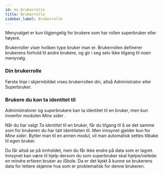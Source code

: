 ```yaml
---
id: ms_brukerrolle
title: Brukerrolle
sidebar_label: Brukerrolle
---
```

Menyvalget er kun tilgjengelig for brukere som har rollen superbruker eller høyere.

Brukerroller viser hvilken type bruker man er. Brukerrollen definerer brukerens forhold til andre brukere, og gir i seg selv ikke tilgang til noen menyvalg. 
###  Din brukerrolle
Første linje i skjermbildet vises brukerrollen din, altså Administrator eller Superbruker.

### Brukere du kan ta identitet til
Administratorer og superbrukere kan ta identitet til en bruker, men kun innenfor modulen _Mine sider_ .

Når du har valgt _Ta identitet_ til en bruker, får du tilgang til å se det samme som for brukeren du har tatt identiteten til. Men innsynet gjelder kun for  _Mine sider_. Bytter man til en annen modul, vil man automatisk settes tilbake til egen bruker.

Du får altså se på innholdet, men du får ikke endre på data som er lagret.  Innsynet kan være til hjelp dersom du som superbruker skal hjelpe/veilede en mindre erfaren bruker av iSkole. Da er det kjekt å kunne se brukerens data for lettere skjønne hva som er problematisk for denne brukeren.
